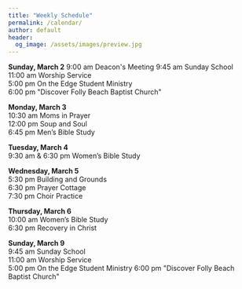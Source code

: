```yaml
---
title: "Weekly Schedule"
permalink: /calendar/
author: default
header:
  og_image: /assets/images/preview.jpg
---
```


<!--
**Example Day**
[10:00 am] Two Spaces At The End Of The Line ->
-->
**Sunday, March 2**
9:00 am Deacon's Meeting
9:45 am Sunday School  
11:00 am Worship Service  
5:00 pm On the Edge Student Ministry  
6:00 pm "Discover Folly Beach Baptist Church"    

**Monday, March 3**  
10:30 am  Moms in Prayer  
12:00 pm Soup and Soul  
6:45 pm Men’s Bible Study  

**Tuesday, March 4**  
9:30 am & 6:30 pm Women’s Bible Study  

**Wednesday, March 5**  
5:30 pm Building and Grounds  
6:30 pm Prayer Cottage  
7:30 pm Choir Practice

**Thursday, March 6**  
10:00 am Women’s Bible Study  
6:30 pm Recovery in Christ  

**Sunday, March 9**  
9:45 am Sunday School  
11:00 am Worship Service  
5:00 pm  On the Edge Student Ministry
6:00 pm "Discover Folly Beach Baptist Church"

<!--

# Special Events

**Movie Night**
"The Jesus Revolution"
Sunday, June 23 at 6:00 pm
_Free admission, popcorn, and drinks_

![Jesus Revolution](/assets/images/jesus_revolution.png)

-->

